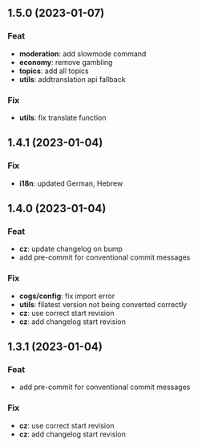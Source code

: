 ## 1.5.0 (2023-01-07)

### Feat

- **moderation**: add slowmode command
- **economy**: remove gambling
- **topics**: add all topics
- **utils**: addtranslation api fallback

### Fix

- **utils**: fix translate function

## 1.4.1 (2023-01-04)

### Fix

- **i18n**: updated German, Hebrew

## 1.4.0 (2023-01-04)

### Feat

- **cz**: update changelog on bump
- add pre-commit for conventional commit messages

### Fix

- **cogs/config**: fix import error
- **utils**: filatest version not being converted correctly
- **cz**: use correct start revision
- **cz**: add changelog start revision

## 1.3.1 (2023-01-04)

### Feat

- add pre-commit for conventional commit messages

### Fix

- **cz**: use correct start revision
- **cz**: add changelog start revision
